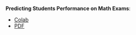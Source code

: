 **Predicting Students Performance on Math Exams**:
* [Colab](https://colab.research.google.com/drive/1EzWfD9r9RtI1m1_vNKP5fFdsyqDdE2to?usp=sharing)
* [PDF](../../Presentations.pdf)

